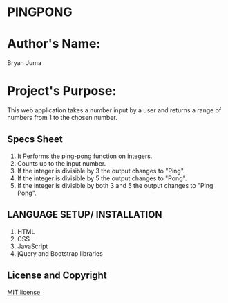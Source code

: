 # PINGPONG

# Author's Name:
 Bryan Juma
# Project's Purpose:
This web application  takes a number input  by a user and returns a range of numbers from 1 to the chosen number.

## Specs Sheet
   1. It Performs the ping-pong function on integers.
   2. Counts up to the input number.
   3. If the integer is divisible by 3 the output changes to "Ping".
   4. If the integer is divisible by 5 the output changes to "Pong".
   5. If the integer is divisible by both 3 and 5 the output changes to "Ping Pong".

## LANGUAGE SETUP/ INSTALLATION
   1. HTML
   2. CSS
   3. JavaScript
   4. jQuery and Bootstrap libraries


## License and Copyright
[MIT license](license)
